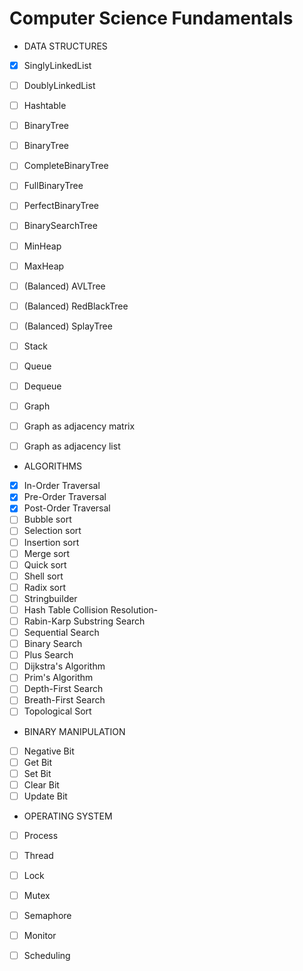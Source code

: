 # Computer Science Fundamentals


* DATA STRUCTURES
- [x] SinglyLinkedList
- [ ] DoublyLinkedList
- [ ] Hashtable
- [ ] BinaryTree
- [ ] BinaryTree
- [ ] CompleteBinaryTree
- [ ] FullBinaryTree
- [ ] PerfectBinaryTree
- [ ] BinarySearchTree
- [ ] MinHeap
- [ ] MaxHeap
- [ ] (Balanced) AVLTree
- [ ] (Balanced) RedBlackTree
- [ ] (Balanced) SplayTree
- [ ] Stack
- [ ] Queue
- [ ] Dequeue
- [ ] Graph
- [ ] Graph as adjacency matrix
- [ ] Graph as adjacency list


* ALGORITHMS
- [x] In-Order Traversal
- [x] Pre-Order Traversal
- [x] Post-Order Traversal
- [ ] Bubble sort
- [ ] Selection sort
- [ ] Insertion sort
- [ ] Merge sort 
- [ ] Quick sort
- [ ] Shell sort
- [ ] Radix sort
- [ ] Stringbuilder
- [ ] Hash Table Collision Resolution-
- [ ] Rabin-Karp Substring Search
- [ ] Sequential Search
- [ ] Binary Search
- [ ] Plus Search
- [ ] Dijkstra's Algorithm
- [ ] Prim's Algorithm
- [ ] Depth-First Search
- [ ] Breath-First Search
- [ ] Topological Sort

* BINARY MANIPULATION 
- [ ] Negative Bit
- [ ] Get Bit
- [ ] Set Bit
- [ ] Clear Bit
- [ ] Update Bit

* OPERATING SYSTEM
- [ ] Process
- [ ] Thread
- [ ] Lock
- [ ] Mutex
- [ ] Semaphore
- [ ] Monitor
- [ ] Scheduling

